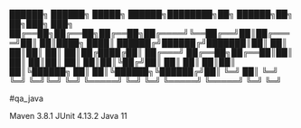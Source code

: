██████╗ ██████╗  █████╗  ██████╗████████╗██╗ ██████╗██╗   ██╗███╗   ███╗
██╔══██╗██╔══██╗██╔══██╗██╔════╝╚══██╔══╝██║██╔════╝██║   ██║████╗ ████║
██████╔╝██████╔╝███████║██║        ██║   ██║██║     ██║   ██║██╔████╔██║
██╔═══╝ ██╔══██╗██╔══██║██║        ██║   ██║██║     ██║   ██║██║╚██╔╝██║
██║     ██║  ██║██║  ██║╚██████╗   ██║   ██║╚██████╗╚██████╔╝██║ ╚═╝ ██║
╚═╝     ╚═╝  ╚═╝╚═╝  ╚═╝ ╚═════╝   ╚═╝   ╚═╝ ╚═════╝ ╚═════╝ ╚═╝     ╚═╝

#qa_java 

Maven 3.8.1
JUnit 4.13.2
Java 11
